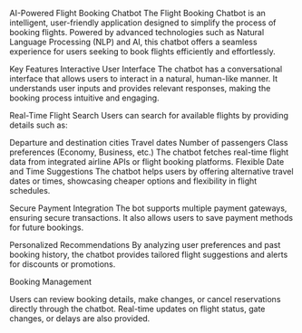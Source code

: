AI-Powered Flight Booking Chatbot
The Flight Booking Chatbot is an intelligent, user-friendly application designed to simplify the process of booking flights. Powered by advanced technologies such as Natural Language Processing (NLP) and AI, this chatbot offers a seamless experience for users seeking to book flights efficiently and effortlessly.

Key Features
Interactive User Interface
The chatbot has a conversational interface that allows users to interact in a natural, human-like manner. It understands user inputs and provides relevant responses, making the booking process intuitive and engaging.

Real-Time Flight Search
Users can search for available flights by providing details such as:

Departure and destination cities
Travel dates
Number of passengers
Class preferences (Economy, Business, etc.)
The chatbot fetches real-time flight data from integrated airline APIs or flight booking platforms.
Flexible Date and Time Suggestions
The chatbot helps users by offering alternative travel dates or times, showcasing cheaper options and flexibility in flight schedules.

Secure Payment Integration
The bot supports multiple payment gateways, ensuring secure transactions. It also allows users to save payment methods for future bookings.

Personalized Recommendations
By analyzing user preferences and past booking history, the chatbot provides tailored flight suggestions and alerts for discounts or promotions.

Booking Management

Users can review booking details, make changes, or cancel reservations directly through the chatbot.
Real-time updates on flight status, gate changes, or delays are also provided.
